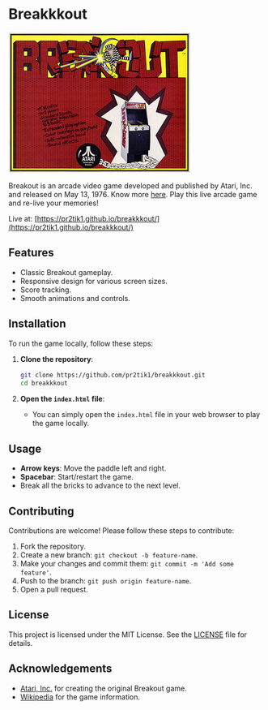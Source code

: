 # Breakkkout

![](https://github.com/pr2tik1/breakkkout/blob/main/assets/BreakOut_arcadeflyer.png)

Breakout is an arcade video game developed and published by Atari, Inc. and released on May 13, 1976. Know more [here](https://en.wikipedia.org/wiki/Breakout_(video_game)). Play this live arcade game and re-live your memories!

Live at: [https://pr2tik1.github.io/breakkkout/](https://pr2tik1.github.io/breakkkout/)

## Features
- Classic Breakout gameplay.
- Responsive design for various screen sizes.
- Score tracking.
- Smooth animations and controls.

## Installation
To run the game locally, follow these steps:

1. **Clone the repository**:
    ```sh
    git clone https://github.com/pr2tik1/breakkkout.git
    cd breakkkout
    ```

2. **Open the `index.html` file**:
    - You can simply open the `index.html` file in your web browser to play the game locally.

## Usage
- **Arrow keys**: Move the paddle left and right.
- **Spacebar**: Start/restart the game.
- Break all the bricks to advance to the next level.

## Contributing
Contributions are welcome! Please follow these steps to contribute:

1. Fork the repository.
2. Create a new branch: `git checkout -b feature-name`.
3. Make your changes and commit them: `git commit -m 'Add some feature'`.
4. Push to the branch: `git push origin feature-name`.
5. Open a pull request.

## License
This project is licensed under the MIT License. See the [LICENSE](LICENSE) file for details.

## Acknowledgements
- [Atari, Inc.](https://en.wikipedia.org/wiki/Atari,_Inc.) for creating the original Breakout game.
- [Wikipedia](https://en.wikipedia.org/wiki/Breakout_(video_game)) for the game information.
